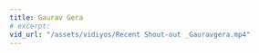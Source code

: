 ```yaml
---
title: Gaurav Gera
# excerpt: 
vid_url: "/assets/vidiyos/Recent Shout-out _Gauravgera.mp4"
---
```

